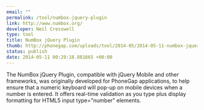 ```yaml
--- 
email: ""
permalink: /tool/numbox-jquery-plugin
link: http://www.numbox.org/
developer: Neil Cresswell
type: tool
title: NumBox jQuery Plugin
thumb: http://phonegap.com/uploads/tool/2014-05/2014-05-11-numbox-jquery-plugin.png
status: publish
date: 2014-05-11 00:29:18.881665 +00:00
---
```


The NumBox jQuery Plugin, compatible with jQuery Mobile and other frameworks, was originally developed for PhoneGap applications, to help ensure that a numeric keyboard will pop-up on mobile devices when a number is entered. It offers real-time validation as you type plus display formatting for HTML5 input type="number" elements.
